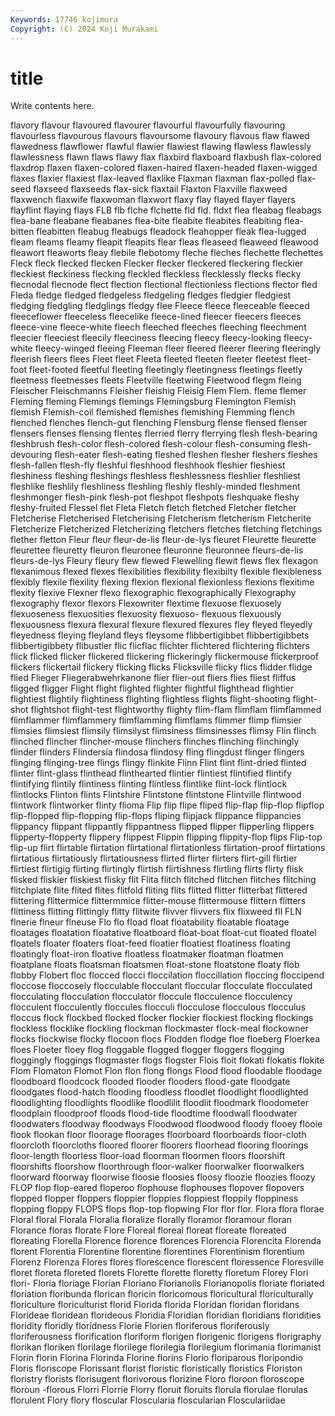 ```yaml
---
Keywords: 17746 kojimura
Copyright: (C) 2024 Koji Murakami
---
```


# title

Write contents here.



 flavory
flavour flavoured flavourer flavourful flavourfully flavouring flavourless flavourous flavours flavoursome
flavoury flavous flaw flawed flawedness flawflower flawful flawier flawiest flawing
flawless flawlessly flawlessness flawn flaws flawy flax flaxbird flaxboard flaxbush
flax-colored flaxdrop flaxen flaxen-colored flaxen-haired flaxen-headed flaxen-wigged flaxes flaxier flaxiest
flax-leaved flaxlike Flaxman flaxman flax-polled flax-seed flaxseed flaxseeds flax-sick flaxtail
Flaxton Flaxville flaxweed flaxwench flaxwife flaxwoman flaxwort flaxy flay flayed
flayer flayers flayflint flaying flays FLB flb flche flchette fld
fld. fldxt flea fleabag fleabags flea-bane fleabane fleabanes flea-bite fleabite
fleabites fleabiting flea-bitten fleabitten fleabug fleabugs fleadock fleahopper fleak flea-lugged
fleam fleams fleamy fleapit fleapits flear fleas fleaseed fleaweed fleawood
fleawort fleaworts fleay flebile flebotomy fleche fleches flechette flechettes Fleck
fleck flecked flecken Flecker flecker fleckered fleckering fleckier fleckiest fleckiness
flecking fleckled fleckless flecklessly flecks flecky flecnodal flecnode flect flection
flectional flectionless flections flector fled Fleda fledge fledged fledgeless fledgeling
fledges fledgier fledgiest fledging fledgling fledglings fledgy flee Fleece fleece
fleeceable fleeced fleeceflower fleeceless fleecelike fleece-lined fleecer fleecers fleeces fleece-vine
fleece-white fleech fleeched fleeches fleeching fleechment fleecier fleeciest fleecily fleeciness
fleecing fleecy fleecy-looking fleecy-white fleecy-winged fleeing Fleeman fleer fleered fleerer
fleering fleeringly fleerish fleers flees Fleet fleet Fleeta fleeted fleeten
fleeter fleetest fleet-foot fleet-footed fleetful fleeting fleetingly fleetingness fleetings fleetly
fleetness fleetnesses fleets Fleetville fleetwing Fleetwood flegm fleing Fleischer Fleischmanns
Fleisher fleishig Fleisig Flem Flem. fleme flemer Fleming fleming Flemings
flemings Flemingsburg Flemington Flemish flemish Flemish-coil flemished flemishes flemishing Flemming
flench flenched flenches flench-gut flenching Flensburg flense flensed flenser flensers
flenses flensing flentes flerried flerry flerrying flesh flesh-bearing fleshbrush flesh-color
flesh-colored flesh-colour flesh-consuming flesh-devouring flesh-eater flesh-eating fleshed fleshen flesher fleshers
fleshes flesh-fallen flesh-fly fleshful fleshhood fleshhook fleshier fleshiest fleshiness fleshing
fleshings fleshless fleshlessness fleshlier fleshliest fleshlike fleshlily fleshliness fleshling fleshly
fleshly-minded fleshment fleshmonger flesh-pink flesh-pot fleshpot fleshpots fleshquake fleshy fleshy-fruited
Flessel flet Fleta Fletch fletch fletched Fletcher fletcher Fletcherise Fletcherised
Fletcherising Fletcherism fletcherism Fletcherite Fletcherize Fletcherized Fletcherizing fletchers fletches fletching
fletchings flether fletton Fleur fleur fleur-de-lis fleur-de-lys fleuret Fleurette fleurette
fleurettee fleuretty fleuron fleuronee fleuronne fleuronnee fleurs-de-lis fleurs-de-lys Fleury fleury
flew flewed Flewelling flewit flews flex flexagon flexanimous flexed flexes
flexibilities flexibility flexibilty flexible flexibleness flexibly flexile flexility flexing flexion
flexional flexionless flexions flexitime flexity flexive Flexner flexo flexographic flexographically
Flexography flexography flexor flexors Flexowriter flextime flexuose flexuosely flexuoseness flexuosities
flexuosity flexuoso- flexuous flexuously flexuousness flexura flexural flexure flexured flexures
fley fleyed fleyedly fleyedness fleying fleyland fleys fleysome flibbertigibbet flibbertigibbets
flibbertigibbety flibustier flic flicflac flichter flichtered flichtering flichters flick flicked
flicker flickered flickering flickeringly flickermouse flickerproof flickers flickertail flickery flicking
flicks Flicksville flicky flics flidder flidge flied Flieger Fliegerabwehrkanone flier
flier-out fliers flies fliest fliffus fligged fligger Flight flight flighted
flighter flightful flighthead flightier flightiest flightily flightiness flighting flightless flights
flight-shooting flight-shot flightshot flight-test flightworthy flighty flim-flam flimflam flimflammed flimflammer
flimflammery flimflamming flimflams flimmer flimp flimsier flimsies flimsiest flimsily flimsilyst
flimsiness flimsinesses flimsy Flin flinch flinched flincher flincher-mouse flinchers flinches
flinching flinchingly flinder flinders Flindersia flindosa flindosy fling flingdust flinger
flingers flinging flinging-tree flings flingy flinkite Flinn Flint flint flint-dried
flinted flinter flint-glass flinthead flinthearted flintier flintiest flintified flintify flintifying
flintily flintiness flinting flintless flintlike flint-lock flintlock flintlocks Flinton flints
Flintshire Flintstone flintstone Flintville flintwood flintwork flintworker flinty flioma Flip
flip flipe fliped flip-flap flip-flop flipflop flip-flopped flip-flopping flip-flops fliping
flipjack flippance flippancies flippancy flippant flippantly flippantness flipped flipper flipperling
flippers flipperty-flopperty flippery flippest Flippin flipping flippity-flop flips Flip-top flip-up
flirt flirtable flirtation flirtational flirtationless flirtation-proof flirtations flirtatious flirtatiously flirtatiousness
flirted flirter flirters flirt-gill flirtier flirtiest flirtigig flirting flirtingly flirtish
flirtishness flirtling flirts flirty flisk flisked fliskier fliskiest flisky flit
Flita flitch flitched flitchen flitches flitching flitchplate flite flited flites
flitfold fliting flits flitted flitter flitterbat flittered flittering flittermice flittermmice
flitter-mouse flittermouse flittern flitters flittiness flitting flittingly flitty flitwite flivver
flivvers flix flixweed fll FLN flnerie flneur flneuse Flo flo
fload float floatability floatable floatage floatages floatation floatative floatboard float-boat
float-cut floated floatel floatels floater floaters float-feed floatier floatiest floatiness
floating floatingly float-iron floative floatless floatmaker floatman floatmen floatplane floats
floatsman floatsmen float-stone floatstone floaty flob flobby Flobert floc flocced
flocci floccilation floccillation floccing floccipend floccose floccosely flocculable flocculant floccular
flocculate flocculated flocculating flocculation flocculator floccule flocculence flocculency flocculent flocculently
floccules flocculi flocculose flocculous flocculus floccus flock flockbed flocked flocker
flockier flockiest flocking flockings flockless flocklike flockling flockman flockmaster flock-meal
flockowner flocks flockwise flocky flocoon flocs Flodden flodge floe floeberg
Floerkea floes Floeter floey flog floggable flogged flogger floggers flogging
floggingly floggings flogmaster flogs flogster Flois floit flokati flokatis flokite
Flom Flomaton Flomot Flon flon flong flongs Flood flood floodable
floodage floodboard floodcock flooded flooder flooders flood-gate floodgate floodgates flood-hatch
flooding floodless floodlet floodlight floodlighted floodlighting floodlights floodlike floodlilit floodlit
floodmark floodometer floodplain floodproof floods flood-tide floodtime floodwall floodwater floodwaters
floodway floodways Floodwood floodwood floody flooey flooie flook flookan floor
floorage floorages floorboard floorboards floor-cloth floorcloth floorcloths floored floorer floorers
floorhead flooring floorings floor-length floorless floor-load floorman floormen floors floorshift
floorshifts floorshow floorthrough floor-walker floorwalker floorwalkers floorward floorway floorwise floosie
floosies floosy floozie floozies floozy FLOP flop flop-eared floperoo flophouse
flophouses flopover flopovers flopped flopper floppers floppier floppies floppiest floppily
floppiness flopping floppy FLOPS flops flop-top flopwing Flor flor flor.
Flora flora florae Floral floral Florala Floralia floralize florally floramor
floramour floran Florance floras florate Flore Floreal floreal floreat floreate
floreated floreating Florella Florence florence florences Florencia Florencita Florenda florent
Florentia Florentine florentine florentines Florentinism florentium Florenz Florenza Flores flores
florescence florescent floressence Floresville floret floreta floreted florets Florette florette
floretty floretum Florey Flori flori- Floria floriage Florian Floriano Florianolis
Florianopolis floriate floriated floriation floribunda florican floricin floricomous floricultural floriculturally
floriculture floriculturist florid Florida florida Floridan floridan floridans Florideae floridean
florideous Floridia Floridian floridian floridians floridities floridity floridly floridness Florie
Florien floriferous floriferously floriferousness florification floriform florigen florigenic florigens florigraphy
florikan floriken florilage florilege florilegia florilegium florimania florimanist Florin florin
Florina Florinda Florine florins Florio floriparous floripondio Floris floriscope Florissant
florist floristic floristically floristics Floriston floristry florists florisugent florivorous florizine
Floro floroon floroscope floroun -florous Florri Florrie Florry floruit floruits
florula florulae florulas florulent Flory flory floscular Floscularia floscularian Flosculariidae
